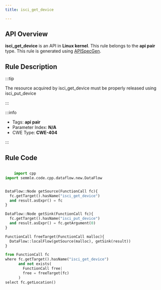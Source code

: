 ```yaml
---
title: isci_get_device

---
```



## API Overview
**isci_get_device** is an API in **Linux kernel**. This rule belongs to the **api pair** type. This rule is generated using [APISpecGen](../../tools/APISpecGen).
## Rule Description

:::tip

The resource acquired by isci_get_device must be properly released using isci_put_device

:::

:::info

- Tags: **api pair**
- Parameter Index: **N/A**
- CWE Type: **CWE-404**

:::

## Rule Code
```python

    import cpp
import semmle.code.cpp.dataflow.new.DataFlow


DataFlow::Node getSource(FunctionCall fc){
  fc.getTarget().hasName("isci_get_device")
  and result.asExpr() = fc
}

DataFlow::Node getSink(FunctionCall fc){
  fc.getTarget().hasName("isci_put_device")
  and result.asExpr() = fc.getArgument(0)
}

FunctionCall freeTarget(FunctionCall malloc){
  DataFlow::localFlow(getSource(malloc), getSink(result))
}

from FunctionCall fc
where fc.getTarget().hasName("isci_get_device")
      and not exists(
        FunctionCall free| 
        free = freeTarget(fc)
      )
select fc.getLocation()

    
```